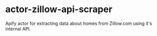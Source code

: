 # actor-zillow-api-scraper
Apify actor for extracting data about homes from Zillow.com using it's internal API.
